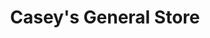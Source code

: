 ---
title: "Casey's General Store"
url: /lincoln/caseys-general-store-north-70th-street-2/
shop: convenience
---